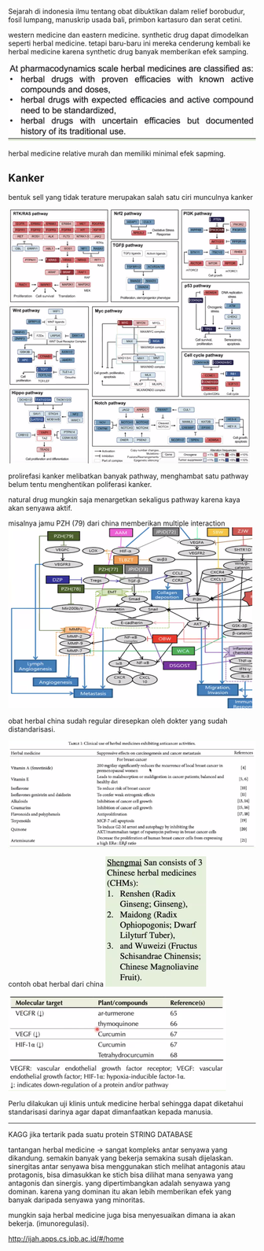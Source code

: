Sejarah di indonesia ilmu tentang obat dibuktikan dalam relief borobudur, fosil lumpang, manuskrip usada bali, primbon kartasuro dan serat cetini. 

western medicine dan eastern medicine. synthetic drug dapat dimodelkan seperti herbal medicine. tetapi baru-baru ini mereka cenderung kembali ke herbal medicine karena synthetic drug banyak memberikan efek samping. 

![2985df2214af88a7ccb447d826988229.png](../../../_resources/2985df2214af88a7ccb447d826988229.png)

herbal medicine relative murah dan memiliki minimal efek sapming. 

## Kanker
bentuk sell yang tidak terature merupakan salah satu ciri munculnya kanker

![0d7f3452cd587413d2f22c10e8702398.png](../../../_resources/0d7f3452cd587413d2f22c10e8702398.png)

prolirefasi kanker melibatkan banyak pathway, menghambat satu pathway belum tentu menghentikan poliferasi kanker. 

natural drug mungkin saja menargetkan sekaligus pathway karena kaya akan senyawa aktif. 

misalnya jamu PZH (79) dari china memberikan multiple interaction 
![e14ec488a7a54f3b4deac0678ef97a7f.png](../../../_resources/e14ec488a7a54f3b4deac0678ef97a7f.png)

obat herbal china sudah regular diresepkan oleh dokter yang sudah distandarisasi. 

![e854815f76b9a4084410cf908e2733eb.png](../../../_resources/e854815f76b9a4084410cf908e2733eb.png)

contoh obat herbal dari china
![68c300f260f5c07b6df9cb45f6de684f.png](../../../_resources/68c300f260f5c07b6df9cb45f6de684f.png)

![e419de75e84296448e6b85a6c2ae02db.png](../../../_resources/e419de75e84296448e6b85a6c2ae02db.png)

Perlu dilakukan uji klinis untuk medicine herbal sehingga dapat diketahui standarisasi darinya agar dapat dimanfaatkan kepada manusia. 

----------------------
KAGG
jika tertarik pada suatu protein
STRING DATABASE

tantangan herbal medicine -> sangat kompleks antar senyawa yang dikandung. semakin banyak yang bekerja semakina susah dijelaskan. sinergitas antar senyawa bisa menggunakan stich melihat antagonis atau protagonis, bisa dimasukkan ke stich bisa dilihat mana senyawa yang antagonis dan sinergis. yang dipertimbangkan adalah senyawa yang dominan. karena yang dominan itu akan lebih memberikan efek yang banyak daripada senyawa yang minoritas. 

mungkin saja herbal medicine juga bisa menyesuaikan dimana ia akan bekerja. (imunoregulasi). 

http://ijah.apps.cs.ipb.ac.id/#/home


